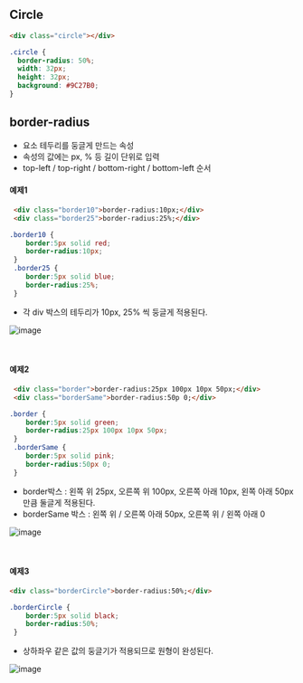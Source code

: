 
## Circle
```html
<div class="circle"></div>
```
```css
.circle {
  border-radius: 50%;
  width: 32px;
  height: 32px;
  background: #9C27B0;
}
```

## border-radius
- 요소 테두리를 둥글게 만드는 속성
- 속성의 값에는 px, % 등 길이 단위로 입력
- top-left / top-right / bottom-right / bottom-left 순서

#### 예제1
```html
 <div class="border10">border-radius:10px;</div>
 <div class="border25">border-radius:25%;</div>
```
```css
.border10 {
	border:5px solid red;
	border-radius:10px;
 }
 .border25 {
	border:5px solid blue;
	border-radius:25%;
 }
```
- 각 div 박스의 테두리가 10px, 25% 씩 둥글게 적용된다.  

![image](https://user-images.githubusercontent.com/47467774/117663325-84dd9380-b1db-11eb-9267-7f8aa067ad30.png)


<br>

#### 예제2
```html
 <div class="border">border-radius:25px 100px 10px 50px;</div>
 <div class="borderSame">border-radius:50p 0;</div>
```
```css
.border {
	border:5px solid green;
	border-radius:25px 100px 10px 50px;
 }
 .borderSame {
	border:5px solid pink;
	border-radius:50px 0;
 }
```
- border박스 : 왼쪽 위 25px, 오른쪽 위 100px, 오른쪽 아래 10px, 왼쪽 아래 50px 만큼 둘글게 적용된다.
- borderSame 박스 : 왼쪽 위 / 오른쪽 아래 50px, 오른쪽 위 / 왼쪽 아래 0   

![image](https://user-images.githubusercontent.com/47467774/117663484-ab033380-b1db-11eb-8b55-167bc643a5e7.png)


<br>

#### 예제3
```html
<div class="borderCircle">border-radius:50%;</div>
```
```css
.borderCircle {
	border:5px solid black;
	border-radius:50%;
 }
```
- 상하좌우 같은 값의 둥글기가 적용되므로 원형이 완성된다.  

![image](https://user-images.githubusercontent.com/47467774/117663540-b9e9e600-b1db-11eb-8ad1-72448f298199.png)
